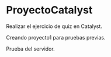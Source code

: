 # ProyectoCatalyst
  
Realizar el ejercicio de quiz en Catalyst. 

Creando proyecto1 para  pruebas previas.
  
Prueba del servidor.  
  
